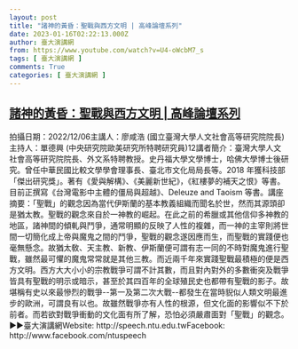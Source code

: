 ```yaml
---
layout: post
title: "諸神的黃昏：聖戰與西方文明 | 高峰論壇系列"
date: 2023-01-16T02:22:13.000Z
author: 臺大演講網
from: https://www.youtube.com/watch?v=U4-oWcbM7_s
tags: [ 臺大演講網 ]
comments: True
categories: [ 臺大演講網 ]
---
```

<!--1673835733000-->
[諸神的黃昏：聖戰與西方文明 | 高峰論壇系列](https://www.youtube.com/watch?v=U4-oWcbM7_s)
------

<div>
拍攝日期：2022/12/06主講人：廖咸浩 (國立臺灣大學人文社會高等研究院院長)主持人：單德興 (中央研究院歐美研究所特聘研究員)12講者簡介：臺灣大學人文社會高等研究院院長、外文系特聘教授。史丹福大學文學博士，哈佛大學博士後研究。曾任中華民國比較文學學會理事長、臺北市文化局局長等。2018 年獲科技部「傑出研究獎」。著有《愛與解構》、《美麗新世紀》，《紅樓夢的補天之恨》等書。目前正撰寫《台灣電影中主體的僵局與超越》、Deleuze and Taoism 等書。講座摘要：「聖戰」的觀念因為當代伊斯蘭的基本教義組織而聞名於世，然而其源頭卻是猶太教。聖戰的觀念來自於一神教的崛起。在此之前的希臘或其他信仰多神教的地區，諸神間的傾軋與鬥爭，通常明顯的反映了人性的複雜，而一神的主宰則將世間一切簡化成上帝與魔鬼之間的鬥爭，聖戰的觀念遂因應而生，而聖戰的實踐便也毫無懸念。故猶太敎、天主教、新教、伊斯蘭便可謂有志一同的不時對魔鬼進行聖戰，雖然最可懼的魔鬼常常就是其他三教。而近兩千年來實踐聖戰最積極的便是西方文明。西方大大小小的宗教戰爭可謂不計其數，而且對內對外的多數衝突及戰爭皆具有聖戰的明示或暗示，甚至於其四百年的全球殖民史也都帶有聖戰的影子。故堪稱有史以來最慘烈的戰爭--第一及第二次大戰--都發生在當時貎似人類文明最進步的歐洲，可謂良有以也。故雖然戰爭亦有人性的根源，但文化面的影響似不下於前者。而若欲對戰爭衝動的文化面有所了解，恐怕必須嚴肅面對「聖戰」的觀念。►►臺大演講網Website: http://speech.ntu.edu.twFacebook: http://www.facebook.com/ntuspeech
</div>
